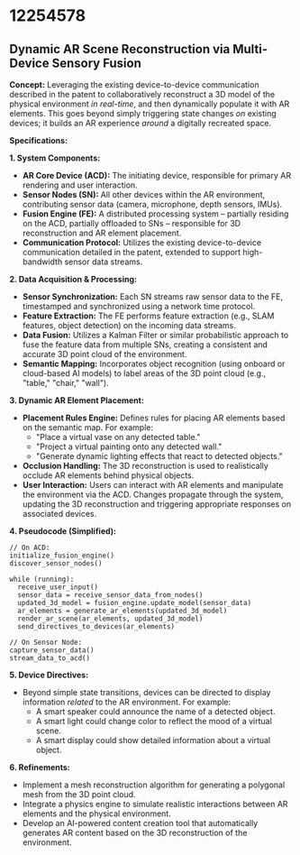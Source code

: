 # 12254578

## Dynamic AR Scene Reconstruction via Multi-Device Sensory Fusion

**Concept:** Leveraging the existing device-to-device communication described in the patent to collaboratively reconstruct a 3D model of the physical environment *in real-time*, and then dynamically populate it with AR elements. This goes beyond simply triggering state changes *on* existing devices; it builds an AR experience *around* a digitally recreated space.

**Specifications:**

**1. System Components:**

*   **AR Core Device (ACD):** The initiating device, responsible for primary AR rendering and user interaction.
*   **Sensor Nodes (SN):** All other devices within the AR environment, contributing sensor data (camera, microphone, depth sensors, IMUs).
*   **Fusion Engine (FE):**  A distributed processing system – partially residing on the ACD, partially offloaded to SNs – responsible for 3D reconstruction and AR element placement.
*   **Communication Protocol:** Utilizes the existing device-to-device communication detailed in the patent, extended to support high-bandwidth sensor data streams.

**2. Data Acquisition & Processing:**

*   **Sensor Synchronization:** Each SN streams raw sensor data to the FE, timestamped and synchronized using a network time protocol.
*   **Feature Extraction:** The FE performs feature extraction (e.g., SLAM features, object detection) on the incoming data streams.
*   **Data Fusion:** Utilizes a Kalman Filter or similar probabilistic approach to fuse the feature data from multiple SNs, creating a consistent and accurate 3D point cloud of the environment.
*   **Semantic Mapping:** Incorporates object recognition (using onboard or cloud-based AI models) to label areas of the 3D point cloud (e.g., "table," "chair," "wall").

**3. Dynamic AR Element Placement:**

*   **Placement Rules Engine:** Defines rules for placing AR elements based on the semantic map. For example:
    *   "Place a virtual vase on any detected table."
    *   "Project a virtual painting onto any detected wall."
    *   "Generate dynamic lighting effects that react to detected objects."
*   **Occlusion Handling:**  The 3D reconstruction is used to realistically occlude AR elements behind physical objects.
*   **User Interaction:** Users can interact with AR elements and manipulate the environment via the ACD.  Changes propagate through the system, updating the 3D reconstruction and triggering appropriate responses on associated devices.

**4. Pseudocode (Simplified):**

```
// On ACD:
initialize_fusion_engine()
discover_sensor_nodes()

while (running):
  receive_user_input()
  sensor_data = receive_sensor_data_from_nodes()
  updated_3d_model = fusion_engine.update_model(sensor_data)
  ar_elements = generate_ar_elements(updated_3d_model)
  render_ar_scene(ar_elements, updated_3d_model)
  send_directives_to_devices(ar_elements)

// On Sensor Node:
capture_sensor_data()
stream_data_to_acd()
```

**5. Device Directives:**

*   Beyond simple state transitions, devices can be directed to display information *related* to the AR environment. For example:
    *   A smart speaker could announce the name of a detected object.
    *   A smart light could change color to reflect the mood of a virtual scene.
    *   A smart display could show detailed information about a virtual object.

**6. Refinements:**

*   Implement a mesh reconstruction algorithm for generating a polygonal mesh from the 3D point cloud.
*   Integrate a physics engine to simulate realistic interactions between AR elements and the physical environment.
*   Develop an AI-powered content creation tool that automatically generates AR content based on the 3D reconstruction of the environment.